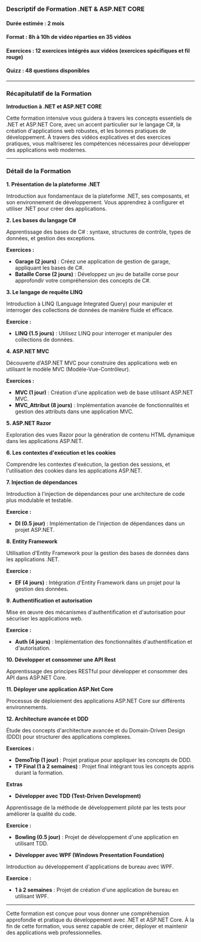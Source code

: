 ### Descriptif de Formation .NET & ASP.NET CORE

#### Durée estimée : 2 mois
#### Format : 8h à 10h de vidéo réparties en 35 vidéos
#### Exercices : 12 exercices intégrés aux vidéos (exercices spécifiques et fil rouge)
#### Quizz : 48 questions disponibles

---

### Récapitulatif de la Formation

**Introduction à .NET et ASP.NET CORE**

Cette formation intensive vous guidera à travers les concepts essentiels de .NET et ASP.NET Core, avec un accent particulier sur le langage C#, la création d'applications web robustes, et les bonnes pratiques de développement. À travers des vidéos explicatives et des exercices pratiques, vous maîtriserez les compétences nécessaires pour développer des applications web modernes.

---

### Détail de la Formation

**1. Présentation de la plateforme .NET**

Introduction aux fondamentaux de la plateforme .NET, ses composants, et son environnement de développement. Vous apprendrez à configurer et utiliser .NET pour créer des applications.

**2. Les bases du langage C#**

Apprentissage des bases de C# : syntaxe, structures de contrôle, types de données, et gestion des exceptions. 

**Exercices :**
   - **Garage (2 jours)** : Créez une application de gestion de garage, appliquant les bases de C#.
   - **Bataille Corse (2 jours)** : Développez un jeu de bataille corse pour approfondir votre compréhension des concepts de C#.

**3. Le langage de requête LINQ**

Introduction à LINQ (Language Integrated Query) pour manipuler et interroger des collections de données de manière fluide et efficace.

**Exercice :**
   - **LINQ (1.5 jours)** : Utilisez LINQ pour interroger et manipuler des collections de données.

**4. ASP.NET MVC**

Découverte d'ASP.NET MVC pour construire des applications web en utilisant le modèle MVC (Modèle-Vue-Contrôleur).

**Exercices :**
   - **MVC (1 jour)** : Création d'une application web de base utilisant ASP.NET MVC.
   - **MVC_Attribut (8 jours)** : Implémentation avancée de fonctionnalités et gestion des attributs dans une application MVC.

**5. ASP.NET Razor**

Exploration des vues Razor pour la génération de contenu HTML dynamique dans les applications ASP.NET.

**6. Les contextes d'exécution et les cookies**

Comprendre les contextes d'exécution, la gestion des sessions, et l'utilisation des cookies dans les applications ASP.NET.

**7. Injection de dépendances**

Introduction à l'injection de dépendances pour une architecture de code plus modulable et testable.

**Exercice :**
   - **DI (0.5 jour)** : Implémentation de l'injection de dépendances dans un projet ASP.NET.

**8. Entity Framework**

Utilisation d'Entity Framework pour la gestion des bases de données dans les applications .NET.

**Exercice :**
   - **EF (4 jours)** : Intégration d'Entity Framework dans un projet pour la gestion des données.

**9. Authentification et autorisation**

Mise en œuvre des mécanismes d'authentification et d'autorisation pour sécuriser les applications web.

**Exercice :**
   - **Auth (4 jours)** : Implémentation des fonctionnalités d'authentification et d'autorisation.

**10. Développer et consommer une API Rest**

Apprentissage des principes RESTful pour développer et consommer des API dans ASP.NET Core.

**11. Déployer une application ASP.Net Core**

Processus de déploiement des applications ASP.NET Core sur différents environnements.

**12. Architecture avancée et DDD**

Étude des concepts d'architecture avancée et du Domain-Driven Design (DDD) pour structurer des applications complexes.

**Exercices :**
   - **DemoTrip (1 jour)** : Projet pratique pour appliquer les concepts de DDD.
   - **TP Final (1 à 2 semaines)** : Projet final intégrant tous les concepts appris durant la formation.

**Extras**

- **Développer avec TDD (Test-Driven Development)**

Apprentissage de la méthode de développement piloté par les tests pour améliorer la qualité du code.

**Exercice :**
   - **Bowling (0.5 jour)** : Projet de développement d'une application en utilisant TDD.


- **Développer avec WPF (Windows Presentation Foundation)**

Introduction au développement d'applications de bureau avec WPF.

**Exercice :**
   - **1 à 2 semaines** : Projet de création d'une application de bureau en utilisant WPF.

---

Cette formation est conçue pour vous donner une compréhension approfondie et pratique du développement avec .NET et ASP.NET Core. À la fin de cette formation, vous serez capable de créer, déployer et maintenir des applications web professionnelles.
